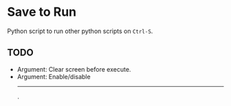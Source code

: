 # Save to Run

Python script to run other python scripts on `Ctrl-S`.

## TODO
* Argument: Clear screen before execute.
* Argument: Enable/disable <hr>.
